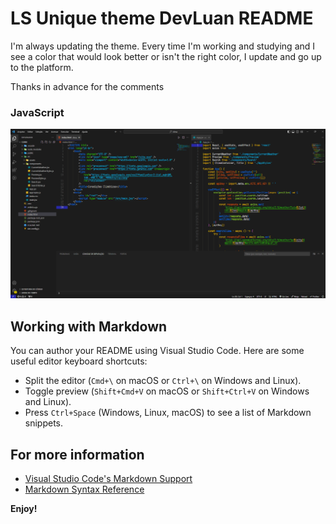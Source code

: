 # LS Unique theme DevLuan README

I'm always updating the theme.
Every time I'm working and studying and I see a color that would look better or isn't the right color, I update and go up to the platform.

Thanks in advance for the comments

### JavaScript
![JavaScript](https://github.com/devluan/devluan-theme-unique/blob/master/img/index-jsx.png)

## Working with Markdown

You can author your README using Visual Studio Code. Here are some useful editor keyboard shortcuts:

* Split the editor (`Cmd+\` on macOS or `Ctrl+\` on Windows and Linux).
* Toggle preview (`Shift+Cmd+V` on macOS or `Shift+Ctrl+V` on Windows and Linux).
* Press `Ctrl+Space` (Windows, Linux, macOS) to see a list of Markdown snippets.

## For more information

* [Visual Studio Code's Markdown Support](http://code.visualstudio.com/docs/languages/markdown)
* [Markdown Syntax Reference](https://help.github.com/articles/markdown-basics/)

**Enjoy!**
